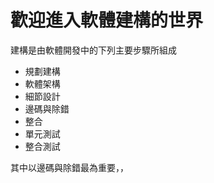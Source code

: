 # 歡迎進入軟體建構的世界

 建構是由軟體開發中的下列主要步驟所組成
* 規劃建構
* 軟體架構
* 細節設計
* 邊碼與除錯
* 整合
* 單元測試
* 整合測試

其中以邊碼與除錯最為重要，，
<!--stackedit_data:
eyJoaXN0b3J5IjpbNzU0NTM3NTA4LC0xNTc1ODYzNzYzLC0zOT
UxMDA4MV19
-->